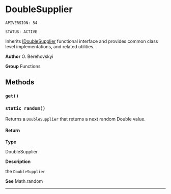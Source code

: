 # DoubleSupplier

`APIVERSION: 54`

`STATUS: ACTIVE`

Inherits [IDoubleSupplier](/docs/Functional-Interfaces/IDoubleSupplier.md) functional interface and provides common class level implementations, and related utilities.


**Author** O. Berehovskyi


**Group** Functions

## Methods
### `get()`
### `static random()`

Returns a `DoubleSupplier` that returns a next random Double value.

#### Return

**Type**

DoubleSupplier

**Description**

the `DoubleSupplier`


**See** Math.random

---
